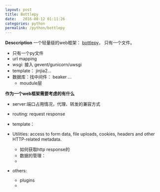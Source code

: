 ```yaml
---
layout: post
title: Bottlepy
date:   2016-08-12 01:11:26 
categories: python
permalink: /python/bottlepy
---
```


**Desccription**
一个轻量级的web框架： [bottlepy](http://www.bottlepy.org/docs/dev/index.html)， 只有一个文件。

* 只有一个py文件
* url mapping
* wsgi: 接入 gevent/gunicorn/uwsgi
* template： jinjia2...
* 数据库：找中间件： beaker ...
	* moudule层

**作为一个web框架需要考虑的有什么**

* server:端口占用情况，代理、转发的兼容方式
* routing: request response
* template：
* Utilities: access to form data, file uploads, cookies, headers and other HTTP-related metadata. 
	* 如何获取http response的
	* 数据的管理：
	* 
	
* others:	
	* plugins
	* 	
